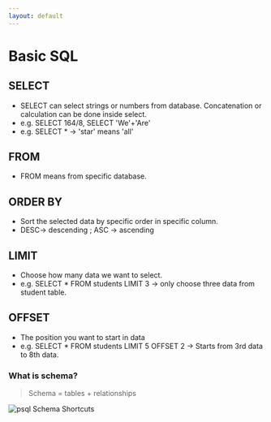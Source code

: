 ```yaml
---
layout: default
---
```



# Basic SQL
## SELECT
- SELECT can select strings or numbers from database. Concatenation or calculation can be done inside select.
- e.g. SELECT 164/8, SELECT 'We'+'Are'
- e.g. SELECT * -> 'star' means 'all'

## FROM
- FROM means from specific database.

## ORDER BY
- Sort the selected data by specific order in specific column.
- DESC-> descending ; ASC -> ascending

## LIMIT
- Choose how many data we want to select.
- e.g. SELECT * FROM students LIMIT 3  -> only choose three data from student table.

## OFFSET
- The position you want to start in data
- e.g. SELECT * FROM students LIMIT 5 OFFSET 2 -> Starts from 3rd data to 8th data.

### What is schema?
> Schema = tables + relationships


![psql Schema Shortcuts](https://i.imgur.com/eeJQQ7T.jpg)

